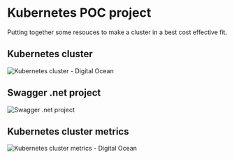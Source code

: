 # Kubernetes POC project
Putting together some resouces to make a cluster in a best cost effective fit. 


## Kubernetes cluster

![Kubernetes cluster - Digital Ocean](https://github.com/yduretti/k8s_digitalOcean/blob/1b0e9404025b3dab6b4147cf53ad1b129b9b1a86/images/clustermetrics.png)

## Swagger .net project

![Swagger .net project](~/images/cluster01running.png)

## Kubernetes cluster metrics

![Kubernetes cluster metrics - Digital Ocean](https://github.com/yduretti/k8s_digitalOcean/blob/1b0e9404025b3dab6b4147cf53ad1b129b9b1a86/images/clustermetrics.png)
